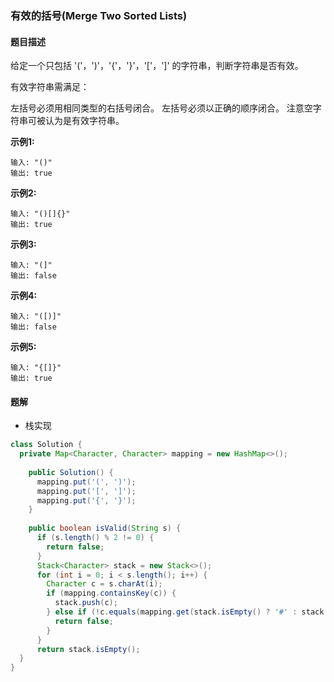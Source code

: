 ### 有效的括号(Merge Two Sorted Lists)

#### 题目描述

给定一个只包括 '('，')'，'{'，'}'，'['，']' 的字符串，判断字符串是否有效。

有效字符串需满足：

左括号必须用相同类型的右括号闭合。 左括号必须以正确的顺序闭合。 注意空字符串可被认为是有效字符串。

**示例1:**

```
输入: "()"
输出: true
```

**示例2:**

```
输入: "()[]{}"
输出: true
```

**示例3:**

```
输入: "(]"
输出: false
```

**示例4:**

```
输入: "([)]"
输出: false
```

**示例5:**

```
输入: "{[]}"
输出: true
```

#### 题解

- 栈实现

```java
class Solution {
  private Map<Character, Character> mapping = new HashMap<>();
  
    public Solution() {
      mapping.put('(', ')');
      mapping.put('[', ']');
      mapping.put('{', '}');
    }
  
    public boolean isValid(String s) {
      if (s.length() % 2 != 0) {
        return false;
      }
      Stack<Character> stack = new Stack<>();
      for (int i = 0; i < s.length(); i++) {
        Character c = s.charAt(i);
        if (mapping.containsKey(c)) {
          stack.push(c);
        } else if (!c.equals(mapping.get(stack.isEmpty() ? '#' : stack.pop()))) {
          return false;
        }
      }
      return stack.isEmpty();
  }
}
```

